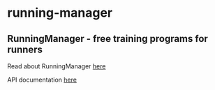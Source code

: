 # running-manager
## RunningManager - free training programs for runners 
Read about RunningManager [here](http://runningmanager.wiman.nu)

API documentation [here](https://www.wiman.nu/runningmanager/doc/html/annotated.html)

